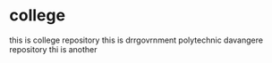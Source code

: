 # college
this  is college repository
this is drrgovrnment polytechnic davangere repository
thi is another 
